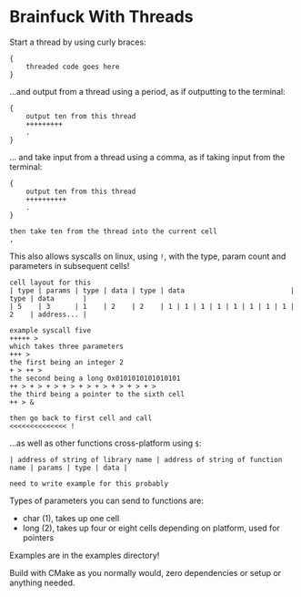 # Brainfuck With Threads

Start a thread by using curly braces:

```bf
{
    threaded code goes here
}
```

...and output from a thread using a period, as if outputting to the terminal:

```bf
{
    output ten from this thread
    +++++++++
    .
}
```

... and take input from a thread using a comma, as if taking input from the terminal:

```bf
{
    output ten from this thread
    ++++++++++
    .
}

then take ten from the thread into the current cell
,
```

This also allows syscalls on linux, using `!`, with the type, param count and parameters in subsequent cells!

```bf
cell layout for this
| type | params | type | data | type | data                          | type | data       |
| 5    | 3      | 1    | 2    | 2    | 1 | 1 | 1 | 1 | 1 | 1 | 1 | 1 | 2    | address... |

example syscall five
+++++ >
which takes three parameters
+++ >
the first being an integer 2
+ > ++ >
the second being a long 0x0101010101010101
++ > + > + > + > + > + > + > + > + >
the third being a pointer to the sixth cell
++ > &

then go back to first cell and call
<<<<<<<<<<<<<< !
```

...as well as other functions cross-platform using `$`:
```bf
| address of string of library name | address of string of function name | params | type | data |

need to write example for this probably

```

Types of parameters you can send to functions are:
- char (1), takes up one cell
- long (2), takes up four or eight cells depending on platform, used for pointers

Examples are in the examples directory!

Build with CMake as you normally would, zero dependencies or setup or anything needed.
